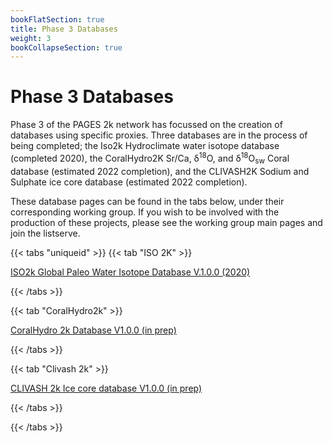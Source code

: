 ```yaml
---
bookFlatSection: true
title: Phase 3 Databases
weight: 3
bookCollapseSection: true
---
```

# Phase 3 Databases

Phase 3 of the PAGES 2k network has focussed on the creation of databases using specific proxies. Three databases are in the process of being completed; the Iso2k Hydroclimate water isotope database (completed 2020), the CoralHydro2K Sr/Ca, δ<sup>18</sup>O, and δ<sup>18</sup>O<sub>sw</sub> Coral database (estimated 2022 completion), and the CLIVASH2K  Sodium and Sulphate ice core database (estimated 2022 completion).

These database pages can be found in the tabs below, under their corresponding working group. If you wish to be involved with the production of these projects, please see the working group main pages and join the listserve. 

{{< tabs "uniqueid" >}} {{< tab "ISO 2K" >}}


[ ISO2k Global Paleo Water Isotope Database V.1.0.0 (2020)](Iso2k/_index.md)

{{< /tabs >}}
 
 {{< tab "CoralHydro2k" >}}

[CoralHydro 2k Database V1.0.0 (in prep)](CoralHydro2K/_index.md)

{{< /tabs >}}

 
 {{< tab "Clivash 2k" >}}

[CLIVASH 2k Ice core database V1.0.0 (in prep)](CLIVASH2k/_index.md)

{{< /tabs >}}

{{< /tabs >}}